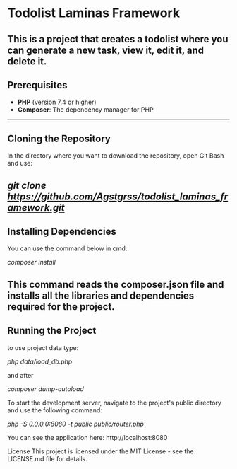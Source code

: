 # Todolist Laminas Framework

This is a project that creates a todolist where you can generate a new task, view it, edit it, and delete it.
---
## Prerequisites

- **PHP** (version 7.4 or higher)
- **Composer**: The dependency manager for PHP

---
## Cloning the Repository

In the directory where you want to download the repository, open Git Bash and use:

*git clone https://github.com/Agstgrss/todolist_laminas_framework.git*
---
## Installing Dependencies

You can use the command below in cmd:

*composer install*

This command reads the composer.json file and installs all the libraries and dependencies required for the project.
---
## Running the Project

to use project data type:

*php data/load_db.php*

and after

*composer dump-autoload*


To start the development server, navigate to the project's public directory and use the following command:

*php -S 0.0.0.0:8080 -t public public/router.php*

You can see the application here: http://localhost:8080



License
This project is licensed under the MIT License - see the LICENSE.md file for details.
